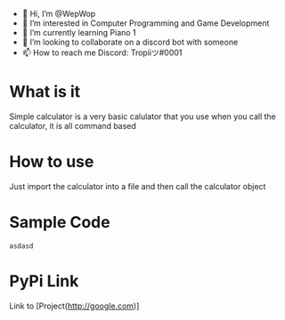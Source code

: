 - 👋 Hi, I’m @WepWop
- 👀 I’m interested in Computer Programming and Game Development
- 🌱 I’m currently learning Piano 1
- 💞️ I’m looking to collaborate on a discord bot with someone
- 📫 How to reach me Discord: Tropiiツ#0001

# **What is it**
Simple calculator is a very basic calulator that you use when you call the calculator, it is all command based

# **How to use**
Just import the calculator into a file and then call the calculator object

# **Sample Code**
```
asdasd
```

# **PyPi Link**
Link to [Project(http://google.com)]
